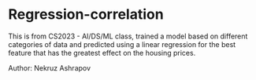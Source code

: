 # Regression-correlation
This is from CS2023 - AI/DS/ML class, trained a model based on different categories of data and predicted using a linear regression for the best feature that has the greatest effect on the housing prices.

Author: Nekruz Ashrapov
